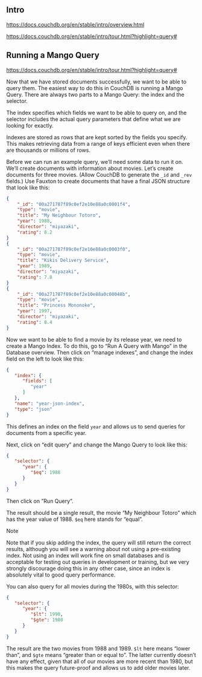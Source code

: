 ## Intro

https://docs.couchdb.org/en/stable/intro/overview.html

https://docs.couchdb.org/en/stable/intro/tour.html?highlight=query#

## Running a Mango Query

https://docs.couchdb.org/en/stable/intro/tour.html?highlight=query#

Now that we have stored documents successfully, we want to be able to query them. The easiest way to do this in CouchDB is running a Mango Query. There are always two parts to a Mango Query: the index and the selector.

The index specifies which fields we want to be able to query on, and the selector includes the actual query parameters that define what we are looking for exactly.

Indexes are stored as rows that are kept sorted by the fields you specify. This makes retrieving data from a range of keys efficient even when there are thousands or millions of rows.

Before we can run an example query, we’ll need some data to run it on. We’ll create documents with information about movies. Let’s create documents for three movies. (Allow CouchDB to generate the `_id` and `_rev` fields.) Use Fauxton to create documents that have a final JSON structure that look like this:

```json
{
    "_id": "00a271787f89c0ef2e10e88a0c0001f4",
    "type": "movie",
    "title": "My Neighbour Totoro",
    "year": 1988,
    "director": "miyazaki",
    "rating": 8.2
}
{
    "_id": "00a271787f89c0ef2e10e88a0c0003f0",
    "type": "movie",
    "title": "Kikis Delivery Service",
    "year": 1989,
    "director": "miyazaki",
    "rating": 7.8
}
{
    "_id": "00a271787f89c0ef2e10e88a0c00048b",
    "type": "movie",
    "title": "Princess Mononoke",
    "year": 1997,
    "director": "miyazaki",
    "rating": 8.4
}
```

Now we want to be able to find a movie by its release year, we need to create a Mango Index. To do this, go to “Run A Query with Mango” in the Database overview. Then click on “manage indexes”, and change the index field on the left to look like this:

```json
{
   "index": {
      "fields": [
         "year"
      ]
   },
   "name": "year-json-index",
   "type": "json"
}
```

This defines an index on the field `year` and allows us to send queries for documents from a specific year.

Next, click on “edit query” and change the Mango Query to look like this:

```json
{
   "selector": {
      "year": {
         "$eq": 1988
      }
   }
}
```

Then click on ”Run Query”.

The result should be a single result, the movie “My Neighbour Totoro” which has the year value of 1988. `$eq` here stands for “equal”.

Note

Note that if you skip adding the index, the query will still return the correct results, although you will see a warning about not using a pre-existing index. Not using an index will work fine on small databases and is acceptable for testing out queries in development or training, but we very strongly discourage doing this in any other case, since an index is absolutely vital to good query performance.

You can also query for all movies during the 1980s, with this selector:

```json
{
   "selector": {
      "year": {
         "$lt": 1990,
         "$gte": 1980
      }
   }
}
```

The result are the two movies from 1988 and 1989. `$lt` here means “lower than”, and `$gte` means “greater than or equal to”. The latter currently doesn’t have any effect, given that all of our movies are more recent than 1980, but this makes the query future-proof and allows us to add older movies later.